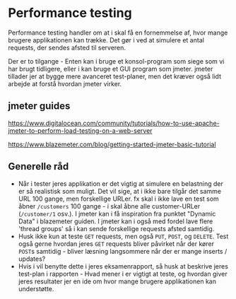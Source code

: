 # Performance testing

Performance testing handler om at i skal få en fornemmelse af, hvor mange brugere applikationen kan trække. Det gør i ved at simulere et antal requests, der sendes afsted til serveren.

Der er to tilgange - Enten kan i bruge et konsol-program som siege som vi har brugt tidligere, eller i kan bruge et GUI program som jmeter. jmeter tillader jer at bygge mere avanceret test-planer, men det kræver også lidt arbejde at forstå hvordan jmeter virker.

## jmeter guides

https://www.digitalocean.com/community/tutorials/how-to-use-apache-jmeter-to-perform-load-testing-on-a-web-server

https://www.blazemeter.com/blog/getting-started-jmeter-basic-tutorial

## Generelle råd
* Når i tester jeres applikation er det vigtig at simulere en belastning der er så realistisk som muligt. Det vil sige, at i ikke bare tilgår det samme URL 100 gange, men forskellige URLer. fx skal i ikke lave en test som åbner `/customers` 100 gange - i skal åbne alle customer-URLer (`/customer/1` osv.). I jmeter kan i få inspiration fra punktet "Dynamic Data"  i blazemeter guiden. I jmeter kan i også med fordel lave flere 'thread groups' så i kan sende forskellige requests afsted samtidig.
* Husk ikke kun at teste `GET` requests, men også `PUT`, `POST`, og `DELETE`. Test også gerne hvordan jeres `GET` requests bliver påvirket når der kører `POST`s samtidig - bliver læsning langsommere når der er mange inserts / updates?
* Hvis i vil benytte dette i jeres eksamenrapport, så husk at beskrive jeres test-plan i rapporten - Hvad mener i er vigtigt at teste, og hvordan giver jeres resultater jer en ide om hvor mange brugere applikationen kan understøtte.

